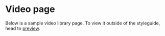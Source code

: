 # Video page

Below is a sample video library page. To view it outside of the styleguide, head to [preview](/styleguide/pages/video-page/preview).

